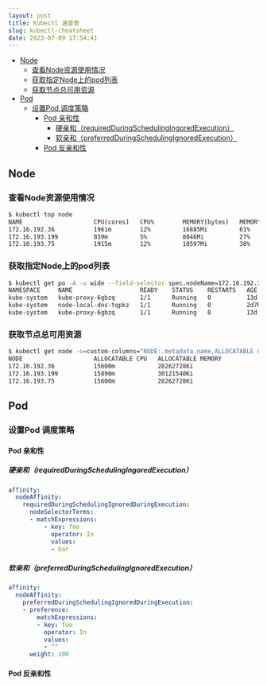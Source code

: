```yaml
---
layout: post
title: Kubectl 速查表
slug: kubectl-cheatsheet
date: 2023-07-09 17:54:41
---
```


<!-- vim-markdown-toc GFM -->

* [Node](#node)
  * [查看Node资源使用情况](#查看node资源使用情况)
  * [获取指定Node上的pod列表](#获取指定node上的pod列表)
  * [获取节点总可用资源](#获取节点总可用资源)
* [Pod](#pod)
  * [设置Pod 调度策略](#设置pod-调度策略)
    * [Pod 亲和性](#pod-亲和性)
      * [硬亲和（requiredDuringSchedulingIngoredExecution）](#硬亲和requiredduringschedulingingoredexecution)
      * [软亲和（preferredDuringSchedulingIgnoredExecution）](#软亲和preferredduringschedulingignoredexecution)
    * [Pod 反亲和性](#pod-反亲和性)

<!-- vim-markdown-toc -->

## Node

### 查看Node资源使用情况

``` sh
$ kubectl top node
NAME                    CPU(cores)   CPU%        MEMORY(bytes)   MEMORY%
172.16.192.36           1961m        12%         16885Mi         61%
172.16.193.199          839m         5%          8046Mi          27%
172.16.193.75           1915m        12%         10597Mi         38%
```

### 获取指定Node上的pod列表

``` sh
$ kubectl get po -A -o wide --field-selector spec.nodeName=172.16.192.36
NAMESPACE     NAME                   READY    STATUS    RESTARTS   AGE     IP               NODE            NOMINATED NODE   READINESS GATES
kube-system   kube-proxy-6gbzq       1/1      Running   0          13d     172.16.192.36    172.16.192.36   <none>           <none>
kube-system   node-local-dns-tqpkz   1/1      Running   0          2d7h    172.16.192.36    172.16.192.36   <none>           <none>
kube-system   kube-proxy-6gbzq       1/1      Running   0          13d     172.16.192.36    172.16.192.36   <none>           <none>
```

### 获取节点总可用资源

``` sh
$ kubectl get node -o=custom-columns="NODE:.metadata.name,ALLOCATABLE CPU:.status.allocatable.cpu,ALLOCATABLE MEMORY:.status.allocatable.memory"
NODE                    ALLOCATABLE CPU   ALLOCATABLE MEMORY
172.16.192.36           15600m            28262728Ki
172.16.193.199          15890m            30121540Ki
172.16.193.75           15600m            28262728Ki
```

## Pod

### 设置Pod 调度策略

#### Pod 亲和性

##### 硬亲和（requiredDuringSchedulingIngoredExecution）

``` yaml
affinity:
  nodeAffinity:
    requiredDuringSchedulingIgnoredDuringExecution:
      nodeSelectorTerms:
      - matchExpressions:
          - key: foo
            operator: In
            values:
            - bar
```

##### 软亲和（preferredDuringSchedulingIgnoredExecution）

``` yaml
affinity:
  nodeAffinity:
    preferredDuringSchedulingIgnoredDuringExecution:
    - preference:
        matchExpressions:
        - key: foo
          operator: In
          values:
          - ""
      weight: 100
```

#### Pod 反亲和性
